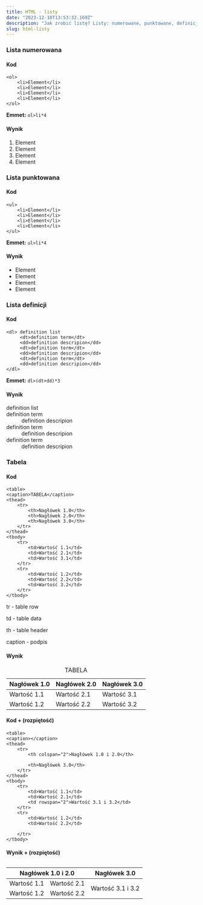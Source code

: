 ```yaml
---
title: HTML - listy
date: "2023-12-10T13:53:32.169Z"
description: "Jak zrobić listę? Listy: numerowane, punktowane, definicji i tabele."
slug: html-listy
---
```


### Lista numerowana

#### Kod
    <ol>
        <li>Element</li>
        <li>Element</li>
        <li>Element</li>
        <li>Element</li>
    </ol>

**Emmet:** `ol>li*4`
#### Wynik
1. Element
1. Element
1. Element
1. Element

### Lista punktowana

#### Kod
    <ul>
        <li>Element</li>
        <li>Element</li>
        <li>Element</li>
        <li>Element</li>
    </ul>

**Emmet:** `ul>li*4`
#### Wynik
* Element
* Element
* Element
* Element


### Lista definicji

#### Kod
    <dl> definition list
         <dt>definition term</dt>
         <dd>definition descripion</dd>
         <dt>definition term</dt>
         <dd>definition descripion</dd>
         <dt>definition term</dt>
         <dd>definition descripion</dd>
    </dl>

**Emmet:** `dl>(dt+dd)*3`
#### Wynik
<dl> definition list
    <dt>definition term</dt>
    <dd>definition descripion</dd>
    <dt>definition term</dt>
    <dd>definition descripion</dd>
    <dt>definition term</dt>
    <dd>definition descripion</dd>
</dl>


### Tabela

#### Kod
    <table>
    <caption>TABELA</caption>
    <thead>
        <tr>
            <th>Nagłówek 1.0</th>
            <th>Nagłówek 2.0</th>
            <th>Nagłówek 3.0</th>
        </tr>
    </thead>
    <tbody>
        <tr>
            <td>Wartość 1.1</td>
            <td>Wartość 2.1</td>
            <td>Wartość 3.1</td>
        </tr>
        <tr>
            <td>Wartość 1.2</td>
            <td>Wartość 2.2</td>
            <td>Wartość 3.2</td>
        </tr>
    </tbody>
</table>

tr - table row

td - table data

th - table header

caption - podpis

#### Wynik
<table>
    <caption>TABELA</caption>
    <thead>
        <tr>
            <th>Nagłówek 1.0</th>
            <th>Nagłówek 2.0</th>
            <th>Nagłówek 3.0</th>
        </tr>
    </thead>
    <tbody>
        <tr>
            <td>Wartość 1.1</td>
            <td>Wartość 2.1</td>
            <td>Wartość 3.1</td>
        </tr>
        <tr>
            <td>Wartość 1.2</td>
            <td>Wartość 2.2</td>
            <td>Wartość 3.2</td>
        </tr>
    </tbody>
</table>

#### Kod + (rozpiętość)
    <table>
    <caption></caption>
    <thead>
        <tr>
            <th colspan="2">Nagłówek 1.0 i 2.0</th>

            <th>Nagłówek 3.0</th>
        </tr>
    </thead>
    <tbody>
        <tr>
            <td>Wartość 1.1</td>
            <td>Wartość 2.1</td>
            <td rowspan="2">Wartość 3.1 i 3.2</td>
        </tr>
        <tr>
            <td>Wartość 1.2</td>
            <td>Wartość 2.2</td>

        </tr>
    </tbody>
</table>
</table>


#### Wynik + (rozpiętość)
<table>
    <caption></caption>
    <thead>
        <tr>
            <th colspan="2">Nagłówek 1.0 i 2.0</th>
            <th>Nagłówek 3.0</th>
        </tr>
    </thead>
    <tbody>
        <tr>
            <td>Wartość 1.1</td>
            <td>Wartość 2.1</td>
            <td rowspan="2">Wartość 3.1 i 3.2</td>
        </tr>
        <tr>
            <td>Wartość 1.2</td>
            <td>Wartość 2.2</td>
        </tr>
    </tbody>
</table>